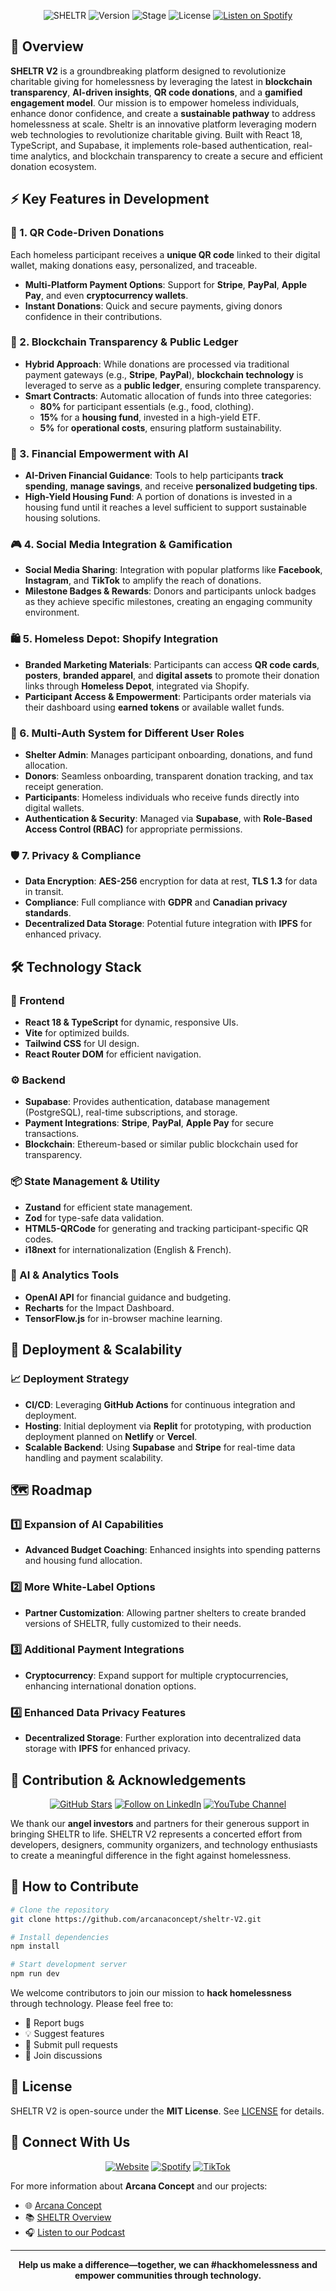 
<div align="center">

![SHELTR](https://img.shields.io/badge/SHELTR-V2-blue)
![Version](https://img.shields.io/badge/Version-0.9.2--beta-orange)
![Stage](https://img.shields.io/badge/Stage-Beta-yellow)
![License](https://img.shields.io/badge/License-MIT-purple)
[![Listen on Spotify](https://img.shields.io/badge/Listen_on-Spotify-1DB954?logo=spotify)](https://open.spotify.com/show/3Q2RpnzF9sUv26yPMP9tWI)

</div>

## 🌟 Overview

**SHELTR V2** is a groundbreaking platform designed to revolutionize charitable giving for homelessness by leveraging the latest in **blockchain transparency**, **AI-driven insights**, **QR code donations**, and a **gamified engagement model**. Our mission is to empower homeless individuals, enhance donor confidence, and create a **sustainable pathway** to address homelessness at scale. Sheltr is an innovative platform leveraging modern web technologies to revolutionize charitable giving. Built with React 18, TypeScript, and Supabase, it implements role-based authentication, real-time analytics, and blockchain transparency to create a secure and efficient donation ecosystem.

## ⚡ Key Features in Development

### 🔄 1. QR Code-Driven Donations

Each homeless participant receives a **unique QR code** linked to their digital wallet, making donations easy, personalized, and traceable.

- **Multi-Platform Payment Options**: Support for **Stripe**, **PayPal**, **Apple Pay**, and even **cryptocurrency wallets**.
- **Instant Donations**: Quick and secure payments, giving donors confidence in their contributions.

### 🔗 2. Blockchain Transparency & Public Ledger

- **Hybrid Approach**: While donations are processed via traditional payment gateways (e.g., **Stripe**, **PayPal**), **blockchain technology** is leveraged to serve as a **public ledger**, ensuring complete transparency.
- **Smart Contracts**: Automatic allocation of funds into three categories:
  - **80%** for participant essentials (e.g., food, clothing).
  - **15%** for a **housing fund**, invested in a high-yield ETF.
  - **5%** for **operational costs**, ensuring platform sustainability.


### 🤖 3. Financial Empowerment with AI

- **AI-Driven Financial Guidance**: Tools to help participants **track spending**, **manage savings**, and receive **personalized budgeting tips**.
- **High-Yield Housing Fund**: A portion of donations is invested in a housing fund until it reaches a level sufficient to support sustainable housing solutions.

### 🎮 4. Social Media Integration & Gamification

- **Social Media Sharing**: Integration with popular platforms like **Facebook**, **Instagram**, and **TikTok** to amplify the reach of donations.
- **Milestone Badges & Rewards**: Donors and participants unlock badges as they achieve specific milestones, creating an engaging community environment.

### 🛍️ 5. Homeless Depot: Shopify Integration

- **Branded Marketing Materials**: Participants can access **QR code cards**, **posters**, **branded apparel**, and **digital assets** to promote their donation links through **Homeless Depot**, integrated via Shopify.
- **Participant Access & Empowerment**: Participants order materials via their dashboard using **earned tokens** or available wallet funds.

### 🔐 6. Multi-Auth System for Different User Roles

- **Shelter Admin**: Manages participant onboarding, donations, and fund allocation.
- **Donors**: Seamless onboarding, transparent donation tracking, and tax receipt generation.
- **Participants**: Homeless individuals who receive funds directly into digital wallets.
- **Authentication & Security**: Managed via **Supabase**, with **Role-Based Access Control (RBAC)** for appropriate permissions.

### 🛡️ 7. Privacy & Compliance

- **Data Encryption**: **AES-256** encryption for data at rest, **TLS 1.3** for data in transit.
- **Compliance**: Full compliance with **GDPR** and **Canadian privacy standards**.
- **Decentralized Data Storage**: Potential future integration with **IPFS** for enhanced privacy.

## 🛠️ Technology Stack

### 🎨 Frontend
- **React 18 & TypeScript** for dynamic, responsive UIs.
- **Vite** for optimized builds.
- **Tailwind CSS** for UI design.
- **React Router DOM** for efficient navigation.

### ⚙️ Backend
- **Supabase**: Provides authentication, database management (PostgreSQL), real-time subscriptions, and storage.
- **Payment Integrations**: **Stripe**, **PayPal**, **Apple Pay** for secure transactions.
- **Blockchain**: Ethereum-based or similar public blockchain used for transparency.

### 📦 State Management & Utility
- **Zustand** for efficient state management.
- **Zod** for type-safe data validation.
- **HTML5-QRCode** for generating and tracking participant-specific QR codes.
- **i18next** for internationalization (English & French).

### 🧠 AI & Analytics Tools
- **OpenAI API** for financial guidance and budgeting.
- **Recharts** for the Impact Dashboard.
- **TensorFlow.js** for in-browser machine learning.

## 🚀 Deployment & Scalability

### 📈 Deployment Strategy
- **CI/CD**: Leveraging **GitHub Actions** for continuous integration and deployment.
- **Hosting**: Initial deployment via **Replit** for prototyping, with production deployment planned on **Netlify** or **Vercel**.
- **Scalable Backend**: Using **Supabase** and **Stripe** for real-time data handling and payment scalability.

## 🗺️ Roadmap

### 1️⃣ Expansion of AI Capabilities
- **Advanced Budget Coaching**: Enhanced insights into spending patterns and housing fund allocation.

### 2️⃣ More White-Label Options
- **Partner Customization**: Allowing partner shelters to create branded versions of SHELTR, fully customized to their needs.

### 3️⃣ Additional Payment Integrations
- **Cryptocurrency**: Expand support for multiple cryptocurrencies, enhancing international donation options.

### 4️⃣ Enhanced Data Privacy Features
- **Decentralized Storage**: Further exploration into decentralized data storage with **IPFS** for enhanced privacy.

## 🤝 Contribution & Acknowledgements

<div align="center">

[![GitHub Stars](https://img.shields.io/github/stars/arcanaconcept/sheltr-V2?style=social)](https://github.com/arcanaconcept/sheltr-V2)
[![Follow on LinkedIn](https://img.shields.io/badge/Follow-LinkedIn-0077B5?logo=linkedin)](https://www.linkedin.com/company/arcana-concept)
[![YouTube Channel](https://img.shields.io/badge/Watch-YouTube-FF0000?logo=youtube)](https://www.youtube.com/@ArcanaConcept)

</div>

We thank our **angel investors** and partners for their generous support in bringing SHELTR to life. SHELTR V2 represents a concerted effort from developers, designers, community organizers, and technology enthusiasts to create a meaningful difference in the fight against homelessness.

## 📝 How to Contribute

```bash
# Clone the repository
git clone https://github.com/arcanaconcept/sheltr-V2.git

# Install dependencies
npm install

# Start development server
npm run dev
```

We welcome contributors to join our mission to **hack homelessness** through technology. Please feel free to:
- 🐛 Report bugs
- 💡 Suggest features
- 🔧 Submit pull requests
- 💬 Join discussions

## 📄 License

SHELTR V2 is open-source under the **MIT License**. See [LICENSE](LICENSE) for details.

## 📱 Connect With Us

<div align="center">

[![Website](https://img.shields.io/badge/Visit-Website-blue?logo=google-chrome)](https://www.arcanaconcept.com)
[![Spotify](https://img.shields.io/badge/Listen-Podcast-1DB954?logo=spotify)](https://open.spotify.com/show/3Q2RpnzF9sUv26yPMP9tWI)
[![TikTok](https://img.shields.io/badge/Follow-TikTok-000000?logo=tiktok)](https://tiktok.com/@arcanaconcept)

</div>

For more information about **Arcana Concept** and our projects:
- 🌐 [Arcana Concept](https://www.arcanaconcept.com)
- 📚 [SHELTR Overview](https://www.arcanaconcept.com/concepts/sheltr)
- 🎧 [Listen to our Podcast](https://open.spotify.com/show/3Q2RpnzF9sUv26yPMP9tWI)

---

<div align="center">

**Help us make a difference—together, we can #hackhomelessness and empower communities through technology.**

</div>
